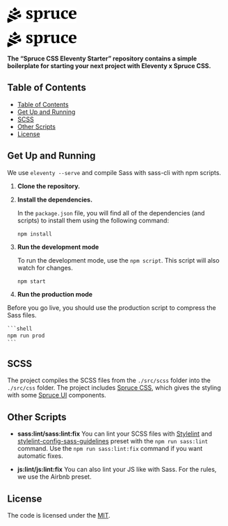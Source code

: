 <p>
  <a href="https://sprucecss.com/#gh-light-mode-only">
    <br/>
    <img src="./.github/spruce-logo-dark.svg" alt="Spruce CSS" width="160">
    <br/>
  </a>
  <a href="https://sprucecss.com/#gh-dark-mode-only">
    <br/>
    <img src="./.github/spruce-logo-light.svg" alt="Spruce CSS" width="160">
    <br/>
  </a>
</p>

**The “Spruce CSS Eleventy Starter” repository contains a simple boilerplate for starting your next project with Eleventy x Spruce CSS.**

## Table of Contents

- [Table of Contents](#table-of-contents)
- [Get Up and Running](#get-up-and-running)
- [SCSS](#scss)
- [Other Scripts](#other-scripts)
- [License](#license)

## Get Up and Running

We use `eleventy --serve` and compile Sass with sass-cli with npm scripts.

1. **Clone the repository.**

2. **Install the dependencies.**

    In the `package.json` file, you will find all of the dependencies (and scripts) to install them using the following command:

    ```shell
    npm install
    ```

3. **Run the development mode**

    To run the development mode, use the `npm script`.   This script will also watch for changes.

    ```shell
    npm start
    ```

4. **Run the production mode**

Before you go live, you should use the production script to compress the Sass files.

    ```shell
    npm run prod
    ```

## SCSS

The project compiles the SCSS files from the `./src/scss` folder into the `./src/css` folder. The project includes [Spruce CSS](https://sprucecss.com/), which gives the styling with some [Spruce UI](https://sprucecss.com/ui/getting-started/introduction/) components.

## Other Scripts

- **sass:lint/sass:lint:fix** You can lint your SCSS files with [Stylelint](https://stylelint.io/) and [stylelint-config-sass-guidelines](https://github.com/bjankord/stylelint-config-sass-guidelines) preset with the `npm run sass:lint` command. Use the `npm run sass:lint:fix` command if you want automatic fixes.

- **js:lint/js:lint:fix** You can also lint your JS like with Sass. For the rules, we use the Airbnb preset.

## License

The code is licensed under the [MIT](LICENSE).
